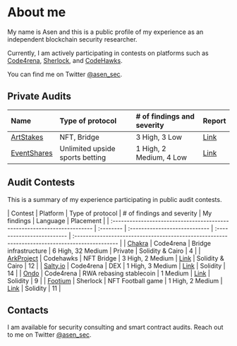 # About me

My name is Asen and this is a public profile of my experience as an independent blockchain security researcher.

Currently, I am actively participating in contests on platforms such as [Code4rena](https://code4rena.com/@0xAsen), [Sherlock](https://audits.sherlock.xyz/watson/0xAsen), and [CodeHawks](https://www.codehawks.com/profile/clk3vjbfh000kkx08mg4x5ug0).

You can find me on Twitter [@asen_sec](https://twitter.com/asen_sec).

## Private Audits

| Name                                                      | Type of protocol | # of findings and severity | Report                                                                                                 |
| :-------------------------------------------------------- | :--------------- | :------------------------- | :----------------------------------------------------------------------------------------------------- |
| [ArtStakes](https://github.com/owl11/ArtStakes/tree/main) | NFT, Bridge      | 3 High, 3 Low              | [Link](https://github.com/asendz/Portfolio/blob/main/Security%20Reports/Private%20audits/ArtStakes.md) |
| [EventShares]() | Unlimited upside sports betting     | 1 High, 2 Medium, 4 Low              | [Link](https://github.com/asendz/Portfolio/blob/main/Security%20Reports/Private%20audits/EventShares.md) |

## Audit Contests
This is a summary of my experience participating in public audit contests.

| Contest                                                                  | Platform  | Type of protocol              | # of findings and severity | My findings                                                                                      | Language | Placement | 
| :----------------------------------------------------------------------- | :-------- | :---------------------------- | :------------------------- | :--------------------------------------------------------------------------------------------- |
| [Chakra](https://code4rena.com/audits/2024-08-chakra)                         | Code4rena  | Bridge infrastructure           | 6 High, 32 Medium                    | Private     | Solidity & Cairo | 4 |
| [ArkProject](https://codehawks.cyfrin.io/c/2024-07-ark-project)                         | Codehawks  | NFT Bridge             | 3 High, 2 Medium                    | [Link]()     | Solidity & Cairo | 12 |
| [Salty.io](https://code4rena.com/audits/2024-01-saltyio)                         | Code4rena  | DEX             | 1 High, 3 Medium                    | [Link](https://github.com/asendz/Portfolio/blob/main/Security%20Reports/Code4rena/Salty.md)     | Solidity | 14 |
| [Ondo](https://code4rena.com/contests/2023-09-ondo-finance)                         | Code4rena  | RWA rebasing stablecoin              | 1 Medium                     | [Link](https://github.com/asendz/Portfolio/blob/main/Security%20Reports/Code4rena/Ondo.md)     | Solidity | 9 |
| [Footium](https://audits.sherlock.xyz/contests/71)                       | Sherlock  | NFT Football game             | 1 High, 2 Medium           | [Link](https://github.com/asendz/Portfolio/blob/main/Security%20Reports/Sherlock/Footium.md)   | Solidity | 11 |

## Contacts

I am available for security consulting and smart contract audits. Reach out to me on Twitter [@asen_sec](https://twitter.com/asen_sec).
